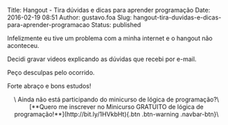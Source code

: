 Title: Hangout - Tira dúvidas e dicas para aprender programação
Date: 2016-02-19 08:51
Author: gustavo.foa
Slug: hangout-tira-duvidas-e-dicas-para-aprender-programacao
Status: published

Infelizmente eu tive um problema com a minha internet e o hangout não
aconteceu.

Decidi gravar videos explicando as dúvidas que recebi por e-mail.

Peço desculpas pelo ocorrido.

Forte abraço e bons estudos!

<p>
<center>
\
Ainda não está participando do minicurso de lógica de programação?\
[**Quero me inscrever no Minicurso GRATUITO de lógica de
programação!**](http://bit.ly/1HVkbHt){.btn .btn-warning .navbar-btn}\

</center>
</p>

